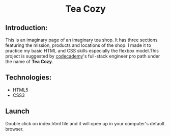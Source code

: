 <h1 style="text-align:center;">Tea Cozy</h1>

## Introduction:

This is an imaginary page of an imaginary tea shop. It has three sections featuring the mission, products and locations of the shop. I made it to practice my basic HTML and CSS skills especially the flexbox model.This project is suggested by [codecademy](https://www.codecademy.com/)'s full-stack engineer pro path under the name of **Tea Cozy**.

## Technologies: 

+ HTML5
+ CSS3

## Launch

Double click on index.html file and it will open up in your computer's default browser.
